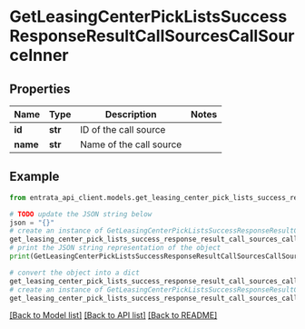 # GetLeasingCenterPickListsSuccessResponseResultCallSourcesCallSourceInner


## Properties

Name | Type | Description | Notes
------------ | ------------- | ------------- | -------------
**id** | **str** | ID of the call source | 
**name** | **str** | Name of the call source | 

## Example

```python
from entrata_api_client.models.get_leasing_center_pick_lists_success_response_result_call_sources_call_source_inner import GetLeasingCenterPickListsSuccessResponseResultCallSourcesCallSourceInner

# TODO update the JSON string below
json = "{}"
# create an instance of GetLeasingCenterPickListsSuccessResponseResultCallSourcesCallSourceInner from a JSON string
get_leasing_center_pick_lists_success_response_result_call_sources_call_source_inner_instance = GetLeasingCenterPickListsSuccessResponseResultCallSourcesCallSourceInner.from_json(json)
# print the JSON string representation of the object
print(GetLeasingCenterPickListsSuccessResponseResultCallSourcesCallSourceInner.to_json())

# convert the object into a dict
get_leasing_center_pick_lists_success_response_result_call_sources_call_source_inner_dict = get_leasing_center_pick_lists_success_response_result_call_sources_call_source_inner_instance.to_dict()
# create an instance of GetLeasingCenterPickListsSuccessResponseResultCallSourcesCallSourceInner from a dict
get_leasing_center_pick_lists_success_response_result_call_sources_call_source_inner_from_dict = GetLeasingCenterPickListsSuccessResponseResultCallSourcesCallSourceInner.from_dict(get_leasing_center_pick_lists_success_response_result_call_sources_call_source_inner_dict)
```
[[Back to Model list]](../README.md#documentation-for-models) [[Back to API list]](../README.md#documentation-for-api-endpoints) [[Back to README]](../README.md)


